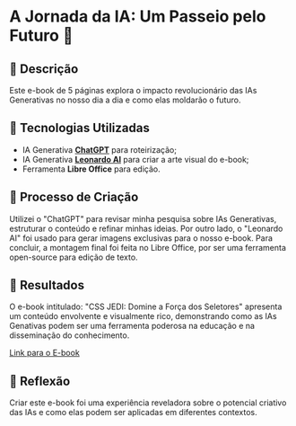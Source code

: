 # A Jornada da IA: Um Passeio pelo Futuro 🌌

## 📒 Descrição
Este e-book de 5 páginas explora o impacto revolucionário das IAs Generativas no nosso dia a dia e como elas moldarão o futuro.

## 🤖 Tecnologias Utilizadas
- IA Generativa **[ChatGPT](https://chat.openai.com)** para roteirização;
- IA Generativa **[Leonardo AI](https://leonardo.ai)** para criar a arte visual do e-book;
- Ferramenta **Libre Office** para edição.

## 🧐 Processo de Criação
Utilizei o "ChatGPT" para revisar minha pesquisa sobre IAs Generativas, estruturar o conteúdo e refinar minhas ideias. Por outro lado, o "Leonardo AI" foi usado para gerar imagens exclusivas para o nosso e-book. Para concluir, a montagem final foi feita no Libre Office, por ser uma ferramenta open-source para edição de texto.

## 🚀 Resultados
O e-book intitulado: "CSS JEDI: Domine a Força dos Seletores" apresenta um conteúdo envolvente e visualmente rico, demonstrando como as IAs Genativas podem ser uma ferramenta poderosa na educação e na disseminação do conhecimento.

[Link para o E-book](https://github.com/silviodiniz/lab-natty-or-not/blob/main/exemplos/Ebook_SDM_v2.pdf)

## 💭 Reflexão
Criar este e-book foi uma experiência reveladora sobre o potencial criativo das IAs e como elas podem ser aplicadas em diferentes contextos.
